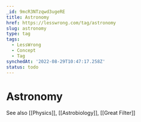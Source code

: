 ```yaml
---
_id: 9mcR3NTzqwd3ugeRE
title: Astronomy
href: https://lesswrong.com/tag/astronomy
slug: astronomy
type: tag
tags:
  - LessWrong
  - Concept
  - Tag
synchedAt: '2022-08-29T10:47:17.258Z'
status: todo
---
```


# Astronomy

See also [[Physics]], [[Astrobiology]], [[Great Filter]]
